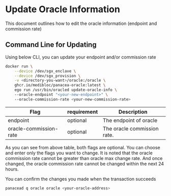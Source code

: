 # Update Oracle Information

This document outlines how to edit the oracle information (endpoint and commission rate)

## Command Line for Updating

Using below CLI, you can update your endpoint and/or commission rate

```bash
docker run \
    --device /dev/sgx_enclave \
    --device /dev/sgx_provision \
    -v <directory-you-want>/oracle:/oracle \
    ghcr.io/medibloc/panacea-oracle:latest \
    ego run /usr/bin/oracled update-oracle-info \ 
    --oracle-endpoint "<your-new-endpoint>" \ 
    --oracle-commission-rate <your-new-commission-rate>
```

| Flag                              | requirement | Description                 |
|-----------------------------------|-------------|-----------------------------|
| endpoint                          | optional    | The endpoint of oracle      |
| oracle-commission-rate            | optional    | The oracle commission rate. |

As you can see from above table, both flags are optional.
You can choose and enter only the flags you want to change.
It is noted that the oracle commission rate cannot be greater than oracle max change rate.
And once changed, the oracle commission rate cannot be changed within the next 24 hours.

You can confirm the changes you made when the transaction succeeds

```bash
panacead q oracle oracle <your-oracle-address>
```
